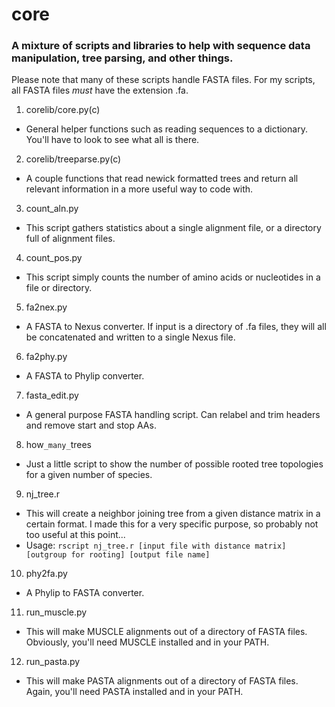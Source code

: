 # core
### A mixture of scripts and libraries to help with sequence data manipulation, tree parsing, and other things.

Please note that many of these scripts handle FASTA files. For my scripts, all FASTA files *must* have the extension .fa.

1. corelib/core.py(c)
  * General helper functions such as reading sequences to a dictionary. You'll have to look to see what all is there.
2. corelib/treeparse.py(c)
  * A couple functions that read newick formatted trees and return all relevant information in a more useful way to code with.
3. count_aln.py
  * This script gathers statistics about a single alignment file, or a directory full of alignment files.
4. count_pos.py
  * This script simply counts the number of amino acids or nucleotides in a file or directory.
5. fa2nex.py
  * A FASTA to Nexus converter. If input is a directory of .fa files, they will all be concatenated and written to a single Nexus file.
6. fa2phy.py
  * A FASTA to Phylip converter.
7. fasta_edit.py
  * A general purpose FASTA handling script. Can relabel and trim headers and remove start and stop AAs.
8. how`_many_`trees
  * Just a little script to show the number of possible rooted tree topologies for a given number of species.
9. nj_tree.r
  * This will create a neighbor joining tree from a given distance matrix in a certain format. I made this for a very specific purpose, so probably not too useful at this point...
  * Usage: `rscript nj_tree.r [input file with distance matrix] [outgroup for rooting] [output file name]`
10. phy2fa.py
  * A Phylip to FASTA converter.
11. run_muscle.py
  * This will make MUSCLE alignments out of a directory of FASTA files. Obviously, you'll need MUSCLE installed and in your PATH.
12. run_pasta.py	
  * This will make PASTA alignments out of a directory of FASTA files. Again, you'll need PASTA installed and in your PATH.
